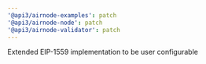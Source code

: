 ```yaml
---
'@api3/airnode-examples': patch
'@api3/airnode-node': patch
'@api3/airnode-validator': patch
---
```


Extended EIP-1559 implementation to be user configurable

